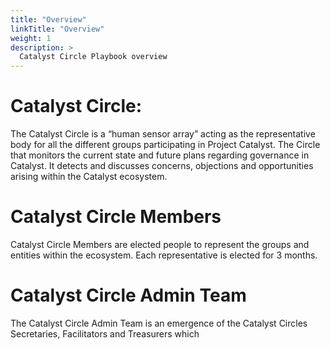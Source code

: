```yaml
---
title: "Overview"
linkTitle: "Overview"
weight: 1
description: >
  Catalyst Circle Playbook overview
---
```


# Catalyst Circle:

The Catalyst Circle is a “human sensor array” acting as the representative body for all the different groups participating in Project Catalyst. The Circle that monitors the current state and future plans regarding governance in Catalyst. It detects and discusses concerns, objections and opportunities arising within the Catalyst ecosystem.

# Catalyst Circle Members

Catalyst Circle Members are elected people to represent the groups and entities within the ecosystem. Each representative is elected for 3 months.

# Catalyst Circle Admin Team

The Catalyst Circle Admin Team is an emergence of the Catalyst Circles Secretaries, Facilitators and Treasurers which 
